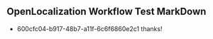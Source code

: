 ## OpenLocalization Workflow Test MarkDown
* 600cfc04-b917-48b7-a11f-6c6f6860e2c1 thanks!

<!--HONumber=Aug16_HO1-->


